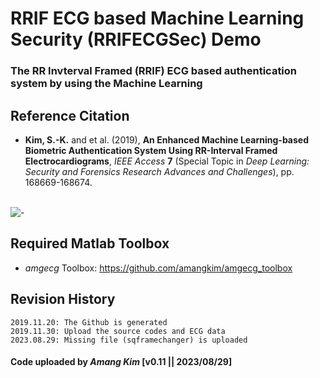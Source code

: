 # RRIF ECG based Machine Learning Security (RRIFECGSec) Demo 
### The RR Invterval Framed (RRIF) ECG based authentication system by using the Machine Learning


## Reference Citation
* **Kim, S.-K.** and et al. (2019), **An Enhanced Machine Learning-based Biometric Authentication System Using RR-Interval Framed Electrocardiograms**, *IEEE Access* **7** (Special Topic in *Deep Learning: Security and Forensics Research Advances and Challenges*), pp. 168669-168674.
</br></br>

![-](https://ieeexplore.ieee.org/ielx7/6287639/8600701/8907884/graphical_abstract/access-gagraphic-2954576.jpg)


## Required Matlab Toolbox
* *amgecg* Toolbox: https://github.com/amangkim/amgecg_toolbox

## Revision History
```
2019.11.20: The Github is generated
2019.11.30: Upload the source codes and ECG data
2023.08.29: Missing file (sqframechanger) is uploaded

```

#### Code uploaded by *Amang Kim* [v0.11 || 2023/08/29]

